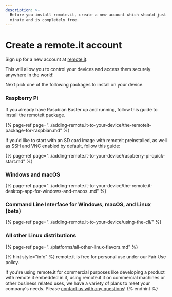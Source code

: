 ```yaml
---
description: >-
  Before you install remote.it, create a new account which should just take a
  minute and is completely free.
---
```


# Create a remote.it account

Sign up for a new account at [remote.it](https://app.remote.it/auth/#/sign-up).

This will allow you to control your devices and access them securely anywhere in the world!

Next pick one of the following packages to install on your device.

### Raspberry Pi

If you already have Raspbian Buster up and running, follow this guide to install the remoteit package.

{% page-ref page="../adding-remote.it-to-your-device/the-remoteit-package-for-raspbian.md" %}

If you'd like to start with an SD card image with remoteit preinstalled, as well as SSH and VNC enabled by default, follow this guide:

{% page-ref page="../adding-remote.it-to-your-device/raspberry-pi-quick-start.md" %}

### Windows and macOS

{% page-ref page="../adding-remote.it-to-your-device/the-remote.it-desktop-app-for-windows-and-macos..md" %}

### Command Line Interface for Windows, macOS, and Linux \(beta\)

{% page-ref page="../adding-remote.it-to-your-device/using-the-cli/" %}

### All other Linux distributions

{% page-ref page="../platforms/all-other-linux-flavors.md" %}

{% hint style="info" %}
remote.it is free for personal use under our Fair Use policy. 

If you're using remote.it for commercial purposes like developing a product with remote.it embedded in it, using remote.it it on commercial machines or other business related uses, we have a variety of plans to meet your company's needs. Please [contact us with any questions](https://remot3it.zendesk.com)!
{% endhint %}

